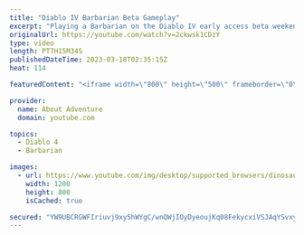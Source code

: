 ```yaml
---
title: "Diablo IV Barbarian Beta Gameplay"
excerpt: "Playing a Barbarian on the Diablo IV early access beta weekend Patreon: https://www.patreon.com/aboutadventure Merch ..."
originalUrl: https://youtube.com/watch?v=2ckwsk1CDzY
type: video
length: PT7H15M34S
publishedDateTime: 2023-03-18T02:35:15Z
heat: 114

featuredContent: "<iframe width=\"800\" height=\"500\" frameborder=\"0\" src=\"https://www.youtube.com/embed/2ckwsk1CDzY\" allow=\"accelerometer; autoplay; encrypted-media; gyroscope; picture-in-picture\" allowfullscreen></iframe>"

provider:
  name: About Adventure
  domain: youtube.com

topics:
  - Diablo 4
  - Barbarian

images:
  - url: https://www.youtube.com/img/desktop/supported_browsers/dinosaur.png
    width: 1200
    height: 800
    isCached: true

secured: "YW9UBCRGWFIriuvj9xy5hWYgC/wnQWjIOyDyeoujKq08FekycxiVSJAqYSvxyOCk0o7fIjoc4WGMFdu5vk9RjhDmxdf/Opad0gtZegKm52guLNt4xH5+tTRJf7uPIlHxajmEoexLwDjA+Ea+zweeZZiKHEgXzM+cTQtnMKAMMs3nhzo2EyX+py+hAwwahJyY0dRs1rvbATn2uEzwnXrr4obNPsHZkAQ4nXh58r0kasWqitq+l3UrcvW5PaBpVHu/MiQuvgCpta8kU0RYR3vrwtxN8MJNH4KJ7doUeENqoK+V+ax8ShVE6pxuYBdzfqw4Vzvu0xBpJQ0yL2C2lkZUb+fNLWgznq9W96au4ZjvnpwOx3T5B/rWH+hyVZzRc8pDyXsif+xL6qzM2HvKLcylhw==;0FJKKZug2enxUfv6wdoptQ=="
---
```


